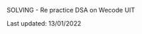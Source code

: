

SOLVING - Re practice DSA on Wecode UIT


Last updated: 13/01/2022
                                                                                                                        
